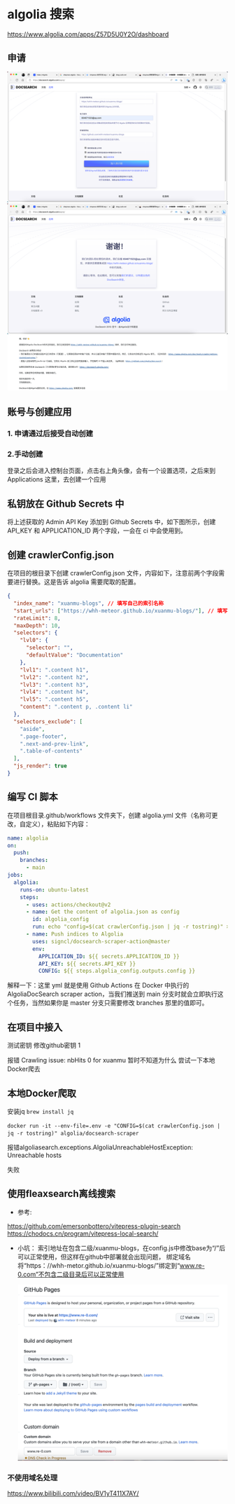 # algolia 搜索
https://www.algolia.com/apps/Z57D5U0Y2O/dashboard


## 申请
![](img/algolia搜索功能/img-2023-03-27-21-01-28.png)
![](img/algolia搜索功能/img-2023-03-27-21-01-45.png)
![](img/algolia搜索功能/img-2023-03-27-21-04-22.png)
## 账号与创建应用
### 1. 申请通过后接受自动创建

### 2.手动创建
登录之后会进入控制台页面，点击右上角头像，会有一个设置选项，之后来到 Applications 这里，去创建一个应用


## 私钥放在 Github Secrets 中
将上述获取的 Admin API Key 添加到 Github Secrets 中，如下图所示，创建 API_KEY 和 APPLICATION_ID 两个字段，一会在 ci 中会使用到。

## 创建 crawlerConfig.json
在项目的根目录下创建 crawlerConfig.json 文件，内容如下，注意前两个字段需要进行替换。这是告诉 algolia 需要爬取的配置。
```json
{
  "index_name": "xuanmu-blogs", // 填写自己的索引名称
  "start_urls": ["https://whh-meteor.github.io/xuanmu-blogs/"], // 填写自己的网站地址
  "rateLimit": 8,
  "maxDepth": 10,
  "selectors": {
    "lvl0": {
      "selector": "",
      "defaultValue": "Documentation"
    },
    "lvl1": ".content h1",
    "lvl2": ".content h2",
    "lvl3": ".content h3",
    "lvl4": ".content h4",
    "lvl5": ".content h5",
    "content": ".content p, .content li"
  },
  "selectors_exclude": [
    "aside",
    ".page-footer",
    ".next-and-prev-link",
    ".table-of-contents"
  ],
  "js_render": true
}
```

## 编写 CI 脚本
在项目根目录.github/workflows 文件夹下，创建 algolia.yml 文件（名称可更改，自定义），粘贴如下内容：
```yaml
name: algolia
on:
  push:
    branches:
      - main
jobs:
  algolia:  
    runs-on: ubuntu-latest
    steps:
      - uses: actions/checkout@v2
      - name: Get the content of algolia.json as config
        id: algolia_config
        run: echo "config=$(cat crawlerConfig.json | jq -r tostring)" >> $GITHUB_OUTPUT
      - name: Push indices to Algolia
        uses: signcl/docsearch-scraper-action@master
        env:
          APPLICATION_ID: ${{ secrets.APPLICATION_ID }}
          API_KEY: ${{ secrets.API_KEY }}
          CONFIG: ${{ steps.algolia_config.outputs.config }}
```

解释一下：这里 yml 就是使用 Github Actions 在 Docker 中执行的 AlgoliaDocSearch scraper action，当我们推送到 main 分支时就会立即执行这个任务，当然如果你是 master 分支只需要修改 branches 那里的值即可。

## 在项目中接入
测试密钥 修改github密钥
1

报错 Crawling issue: nbHits 0 for xuanmu
暂时不知道为什么 尝试一下本地Docker爬去




## 本地Docker爬取

安装jq
`brew install jq`


`docker run -it --env-file=.env -e "CONFIG=$(cat crawlerConfig.json | jq -r tostring)" algolia/docsearch-scraper`

报错algoliasearch.exceptions.AlgoliaUnreachableHostException: Unreachable hosts

失败


## 使用fleaxsearch离线搜索
- 参考:

https://github.com/emersonbottero/vitepress-plugin-search
https://chodocs.cn/program/vitepress-local-search/


- 小坑：
    索引地址在包含二级/xuanmu-blogs，在config.js中修改base为“/”后可以正常使用，但这样在github中部署就会出现问题，
    绑定域名 将“https：//whh-metor.github.io/xuanmu-blogs/”绑定到“www.re-0.com”不包含二级目录后可以正常使用

    ![](img/algolia搜索功能/img-2023-03-28-10-36-02.png)

### 不使用域名处理

  https://www.bilibili.com/video/BV1yT411X7AY/